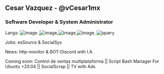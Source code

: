 ## Cesar Vazquez - @vCesar1mx

### Software Developer & System Administrator

Langs: ![image](https://user-images.githubusercontent.com/71222384/146317956-971639d9-2ccf-428c-839e-d50de392e6cd.png)
,![image](https://user-images.githubusercontent.com/71222384/146318006-7e0567fd-1194-42c2-b016-83dddcf351f2.png),![image](https://user-images.githubusercontent.com/71222384/146318028-221382db-4c51-47f1-b8bd-68522c631d2f.png),![image](https://user-images.githubusercontent.com/71222384/146318051-9df1cf57-ee54-4f08-9a9a-e41434b1187f.png), ![jquery](https://user-images.githubusercontent.com/71222384/146318662-e9c018da-5c21-49d2-8579-80dcc0f9e5d1.png)




Jobs: esSource & SocialSys

News: http-monitor & BOT-Discord with I.A.

Coming soon: Control de ventas multiplataforma || Script Bash Manager For Ubuntu >20.04 || SocialScrap || TV with Ads
